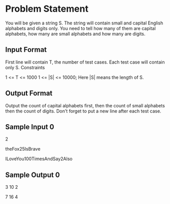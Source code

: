 # Problem Statement

You will be given a string S. The string will contain small and capital English alphabets and digits only. You need to tell how many of them are capital alphabets, how many are small alphabets and how many are digits.

## Input Format

First line will contain T, the number of test cases.
Each test case will contain only S.
Constraints

1 <= T <= 1000
1 <= |S| <= 10000; Here |S| means the length of S.
## Output Format

Output the count of capital alphabets first, then the count of small alphabets then the count of digits. Don't forget to put a new line after each test case.
## Sample Input 0

2

theFox25IsBrave

ILoveYou100TimesAndSay2Also
## Sample Output 0

3 10 2

7 16 4
